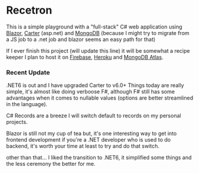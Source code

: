 # Recetron

[blazor]: https://dotnet.microsoft.com/apps/aspnet/web-apps/blazor
[carter]: https://github.com/CarterCommunity/Carter
[mongodb]: https://mongodb.github.io/mongo-csharp-driver/
[mongodb atlas]: https://www.mongodb.com/cloud/atlas
[bolero]: https://fsbolero.io/
[heroku]: https://elements.heroku.com/buildpacks/jincod/dotnetcore-buildpack
[firebase]: https://firebase.google.com/docs/hosting/

This is a simple playground with a "full-stack" C# web application using [Blazor], [Carter] (asp.net) and [MongoDB] (because I might try to migrate from a JS job to a .net job and blazor seems an easy path for that)

If I ever finish this project (will update this line) it will be somewhat a recipe keeper I plan to host it on [Firebase], [Heroku] and [MongoDB Atlas].

### Recent Update

.NET6 is out and I have upgraded Carter to v6.0+ Things today are really simple, it's almost like doing verboose F#, although F# still has some advantages when it comes to nullable values (options are better streamlined in the language).

C# Records are a breeze I will switch default to records on my personal projects.

Blazor is still not my cup of tea but, it's one interesting way to get into frontend development if you're a .NET developer who is used to do backend, it's worth your time at least to try and do that switch.

other than that... I liked the transition to .NET6, it simplified some things and the less ceremony the better for me.
